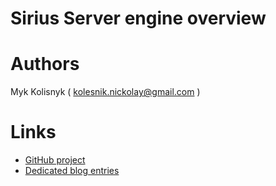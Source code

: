 # Sirius Server engine overview 

# Authors

Myk Kolisnyk ( [kolesnik.nickolay@gmail.com](mailto://kolesnik.nickolay@gmail.com) )

# Links  

* [GitHub project](https://github.com/mkolisnyk/Sirius)
* [Dedicated blog entries](http://mkolisnyk.blogspot.co.uk/search/label/Sirius)
